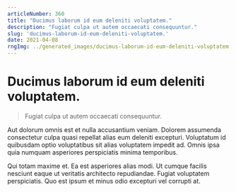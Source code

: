 ```yaml
---
articleNumber: 360
title: "Ducimus laborum id eum deleniti voluptatem."
description: "Fugiat culpa ut autem occaecati consequuntur."
slug: 'ducimus-laborum-id-eum-deleniti-voluptatem.'
date: 2021-04-08
rngImg: ../generated_images/ducimus-laborum-id-eum-deleniti-voluptatem..jpg
---
```


# Ducimus laborum id eum deleniti voluptatem.

> Fugiat culpa ut autem occaecati consequuntur.

Aut dolorum omnis est et nulla accusantium veniam. Dolorem assumenda consectetur culpa quasi repellat alias eum deleniti excepturi. Voluptatum id quibusdam optio voluptatibus sit alias voluptatem impedit ad. Omnis ipsa quia numquam asperiores perspiciatis minima temporibus.
 Qui totam maxime et. Ea est asperiores alias modi. Ut cumque facilis nesciunt eaque ut veritatis architecto repudiandae. Fugiat voluptatem perspiciatis. Quo est ipsum et minus odio excepturi vel corrupti at.
